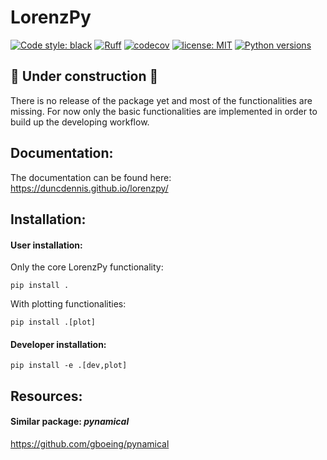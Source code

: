 # LorenzPy

[![Code style: black](https://img.shields.io/badge/code%20style-black-000000.svg)](https://github.com/psf/black)
[![Ruff](https://img.shields.io/endpoint?url=https://raw.githubusercontent.com/charliermarsh/ruff/main/assets/badge/v1.json)](https://github.com/charliermarsh/ruff)
[![codecov](https://codecov.io/gh/DuncDennis/lorenzpy/branch/main/graph/badge.svg?token=ATWAEQHBYB)](https://codecov.io/gh/DuncDennis/lorenzpy)
[![license: MIT](https://img.shields.io/badge/License-MIT-purple.svg)](LICENSE)
[![Python versions](https://img.shields.io/badge/python-3.8+-blue.svg)](https://www.python.org/downloads/)

## 🚧 Under construction 🚧
There is no release of the package yet and most of the functionalities are missing. 
For now only the basic functionalities are implemented in order to build up the 
developing workflow. 

## Documentation: 
The documentation can be found here: https://duncdennis.github.io/lorenzpy/

## Installation: 

#### User installation: 
Only the core LorenzPy functionality: 

``
pip install .
``

With plotting functionalities: 

``
pip install .[plot]
``

#### Developer installation:
``
pip install -e .[dev,plot]
``


## Resources: 
#### Similar package: *pynamical*
https://github.com/gboeing/pynamical
